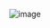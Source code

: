 ![image](https://github.com/chhavi-rana/Reactaurant---Food-Ordering-App/assets/83640180/2d18ee74-16d1-4fb2-af06-681bb2c8c742)


